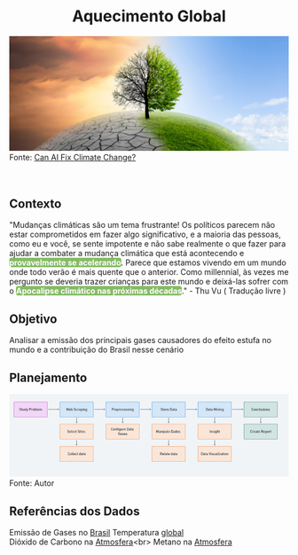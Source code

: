 <h1 align="center">Aquecimento Global</h1>

 
![image](https://github.com/JanielS/Aquecimento_Global/blob/main/Imagens/Arvore.png)<br>
Fonte: [Can AI Fix Climate Change?](https://datalore.jetbrains.com/report/static/39nuxPZsmiuCJJHSNCaD4t/Jraapd4EZO5hBmHdCfWdxz?utm_campaign=thuvu_datalore_climate&utm_medium=cpc&utm_source=youtube.com)
<br>
<br>
<br>
## Contexto

"Mudanças climáticas são um tema frustrante! Os políticos parecem não estar comprometidos em fazer algo significativo, e a maioria das pessoas, como eu e você, se sente impotente e não sabe realmente o que fazer para ajudar a combater a mudança climática que está acontecendo e <strong><mark style="background-color:#85BB65;color:white;border-radius:4px;opacity:1.0">provavelmente se acelerando</mark></strong>.
Parece que estamos vivendo em um mundo onde todo verão é mais quente que o anterior. Como millennial, às vezes me pergunto se deveria trazer crianças para este mundo e deixá-las sofrer com o <strong><mark style="background-color:#85BB65;color:white;border-radius:4px;opacity:1.0">Apocalipse climático nas próximas décadas</mark></strong>."   - Thu Vu ( Tradução livre )

## Objetivo
Analisar a emissão dos principais gases causadores do efeito estufa no mundo e a contribuição do Brasil nesse cenário 

## Planejamento
![image](https://github.com/JanielS/Aquecimento_Global/blob/main/Imagens/Diagram.png)<br>
Fonte: Autor


## Referências dos Dados 
Emissão de Gases no [Brasil](https://seeg.eco.br/)
Temperatura [global](https://climate.nasa.gov/vital-signs/global-temperature/?intent=121)<br>
Dióxido de Carbono na [Atmosfera]([https://climate.nasa.gov/vital-signs/carbon-dioxide/?intent=121](https://climate.nasa.gov/vital-signs/carbon-dioxide/?intent=121))<br>
Metano na [Atmosfera](https://zenodo.org/records/7636699#.ZFCy4exBweZ)<br>


